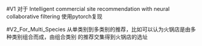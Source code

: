 #V1
对于 Intelligent commercial site recommendation with neural collaborative filtering 使用pytorch复现


#V2_For_Multi_Species
从单类别到多类别的推荐，比如可以认为火锅店是由多种类别组合而成，由组合类别
的推荐交集得到火锅店的选址
